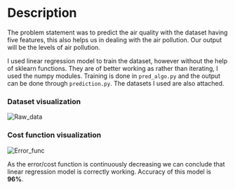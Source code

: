 # Description
The problem statement was to predict the air quality with the dataset having five features, this also helps us in
dealing with the air pollution. Our output will be the levels of air pollution.

I used linear regression model to train the dataset, however without the help of sklearn functions.
They are of better working as rather than iterating, I used the numpy modules. Training is done in `pred_algo.py`
and the output can be done through `prediction.py`. The datasets I used are also attached.


### Dataset visualization
![Raw_data](https://user-images.githubusercontent.com/56446640/84468188-d57f0080-ac9b-11ea-9319-978ab63f46b0.png)

### Cost function visualization
![Error_func](https://user-images.githubusercontent.com/56446640/84468250-fcd5cd80-ac9b-11ea-9617-2d376d71f40f.png)


As the error/cost function is continuously decreasing we can conclude that linear regression model is correctly working.
Accuracy of this model is **96%**.
